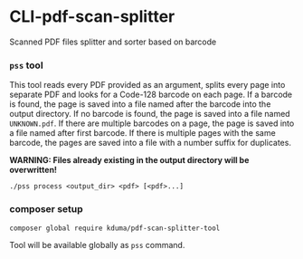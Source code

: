 # CLI-pdf-scan-splitter

Scanned PDF files splitter and sorter based on barcode

### `pss` tool

This tool reads every PDF provided as an argument, splits every page into separate PDF and looks for a Code-128 barcode on each page. 
If a barcode is found, the page is saved into a file named after the barcode into the output directory. 
If no barcode is found, the page is saved into a file named `UNKNOWN.pdf`.
If there are multiple barcodes on a page, the page is saved into a file named after first barcode.
If there is multiple pages with the same barcode, the pages are saved into a file with a number suffix for duplicates.

**WARNING: Files already existing in the output directory will be overwritten!**

```./pss process <output_dir> <pdf> [<pdf>...]```


### composer setup

```composer global require kduma/pdf-scan-splitter-tool```

Tool will be available globally as `pss` command.
